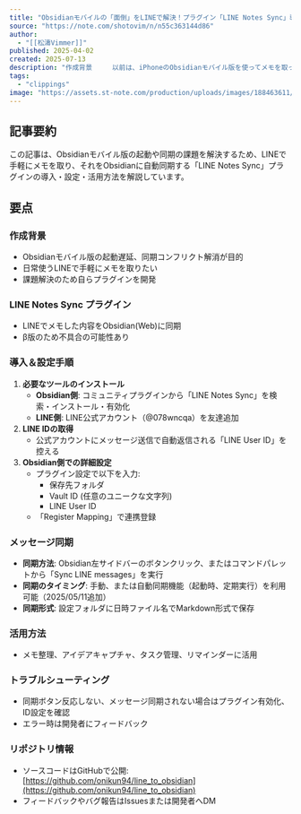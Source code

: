 ```yaml
---
title: "Obsidianモバイルの「面倒」をLINEで解決！プラグイン「LINE Notes Sync」導入＆活用ガイド｜松濤Vimmer"
source: "https://note.com/shotovim/n/n55c363144d86"
author:
  - "[[松濤Vimmer]]"
published: 2025-04-02
created: 2025-07-13
description: "作成背景     以前は、iPhoneのObsidianモバイル版を使ってメモを取っていました。しかし、アプリの起動に時間がかかる点や、メモの同期コンフリクトが発生しやすい点に課題を感じていました。特に、移動中や外出先での「閃き」や「気付き」といった瞬間的なアイデアを書き留めたい場合、この手間が心理的なハードルとなり、次第にiPhoneでメモを取る頻度が減ってしまいました。  もっと手軽に、思考を妨げずにアイデアを記録できる方法はないかと考えた結果、日常的に最も頻繁に利用しているLINEに着目しました。LINEであれば、（私にとっては）常に起動しており立ち上げも非常に高速です。また、メ"
tags:
  - "clippings"
image: "https://assets.st-note.com/production/uploads/images/188463611/rectangle_large_type_2_7f682fbe972c0b2b4d860be3c34639aa.png?fit=bounds&quality=85&width=1280"
---
```

## 記事要約

この記事は、Obsidianモバイル版の起動や同期の課題を解決するため、LINEで手軽にメモを取り、それをObsidianに自動同期する「LINE Notes Sync」プラグインの導入・設定・活用方法を解説しています。

## 要点

### 作成背景
- Obsidianモバイル版の起動遅延、同期コンフリクト解消が目的
- 日常使うLINEで手軽にメモを取りたい
- 課題解決のため自らプラグインを開発

### LINE Notes Sync プラグイン
- LINEでメモした内容をObsidian(Web)に同期
- β版のため不具合の可能性あり

### 導入＆設定手順
1.  **必要なツールのインストール**
    -   **Obsidian側**: コミュニティプラグインから「LINE Notes Sync」を検索・インストール・有効化
    -   **LINE側**: LINE公式アカウント（@078wncqa）を友達追加
2.  **LINE IDの取得**
    -   公式アカウントにメッセージ送信で自動返信される「LINE User ID」を控える
3.  **Obsidian側での詳細設定**
    -   プラグイン設定で以下を入力:
        -   保存先フォルダ
        -   Vault ID (任意のユニークな文字列)
        -   LINE User ID
    -   「Register Mapping」で連携登録

### メッセージ同期
-   **同期方法**: Obsidian左サイドバーのボタンクリック、またはコマンドパレットから「Sync LINE messages」を実行
-   **同期のタイミング**: 手動、または自動同期機能（起動時、定期実行）を利用可能（2025/05/11追加）
-   **同期形式**: 設定フォルダに日時ファイル名でMarkdown形式で保存

### 活用方法
-   メモ整理、アイデアキャプチャ、タスク管理、リマインダーに活用

### トラブルシューティング
-   同期ボタン反応しない、メッセージ同期されない場合はプラグイン有効化、ID設定を確認
-   エラー時は開発者にフィードバック

### リポジトリ情報
-   ソースコードはGitHubで公開: [https://github.com/onikun94/line_to_obsidian](https://github.com/onikun94/line_to_obsidian)
-   フィードバックやバグ報告はIssuesまたは開発者へDM
